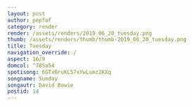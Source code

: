 ```yaml
---
layout: post
author: pepfof
category: render
render: /assets/renders/2019_06_20_tuesday.png
thumb: /assets/renders/thumb/thumb-2019_06_20_tuesday.png
title: Tuesday
navigation_override: /
aspect: 16/9
domcol: ^785a54
spotisong: 6GTxBruKL57xYwLumz2KXq
songname: Sunday
songautr: David Bowie
postid: 14
---
```


<!--USER BEGIN 1-->

<!--USER END 1-->

<!--more-->
<!--USER BEGIN 2-->

<!--USER END 2-->

